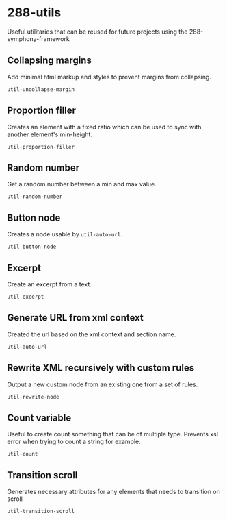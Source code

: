 # 288-utils
Useful utilitaries that can be reused for future projects using the 288-symphony-framework

## Collapsing margins 
Add minimal html markup and styles to prevent margins from collapsing.  

```util-uncollapse-margin```

## Proportion filler 
Creates an element with a fixed ratio which can be used to sync with another element's min-height.  

```util-proportion-filler```

## Random number 
Get a random number between a min and max value.  

```util-random-number```

## Button node
Creates a node usable by ```util-auto-url```.  

```util-button-node```

## Excerpt
Create an excerpt from a text.  

```util-excerpt```

## Generate URL from xml context
Created the url based on the xml context and section name.  

```util-auto-url```

## Rewrite XML recursively with custom rules
Output a new custom node from an existing one from a set of rules.

```util-rewrite-node```

## Count variable
Useful to create count something that can be of multiple type. Prevents xsl error when trying to count a string for example.

```util-count```

## Transition scroll
Generates necessary attributes for any elements that needs to transition on scroll

```util-transition-scroll```
